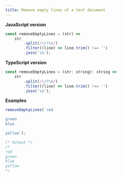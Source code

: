 ```yaml
---
title: Remove empty lines of a text document
---
```


**JavaScript version**

```js
const removeEmptyLines = (str) =>
    str
        .split(/\r?\n/)
        .filter((line) => line.trim() !== '')
        .join('\n');
```

**TypeScript version**

```js
const removeEmptyLines = (str: string): string =>
    str
        .split(/\r?\n/)
        .filter((line) => line.trim() !== '')
        .join('\n');
```

**Examples**

```js
removeEmptyLines(`red

green
blue

yellow`);

/* Output */
/*
red
green
blue
yellow
*/
```

